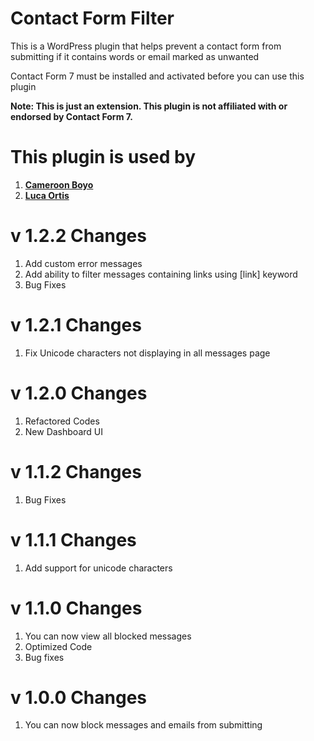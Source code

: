 # Contact Form Filter
This is a WordPress plugin that helps prevent a contact form from submitting if it contains words or email marked as unwanted

Contact Form 7 must be installed and activated before you can use this plugin
<br>

<b>Note: This is just an extension. This plugin is not affiliated with or endorsed by Contact Form 7.</b>

# This plugin is used by
1. **[Cameroon Boyo](https://cameroonboyo.com)**
2. **[Luca Ortis](http://lucaortis.com/)**

# v 1.2.2 Changes
1. Add custom error messages
2. Add ability to filter messages containing links using [link] keyword
3. Bug Fixes

# v 1.2.1 Changes
1. Fix Unicode characters not displaying in all messages page

# v 1.2.0 Changes
1. Refactored Codes
2. New Dashboard UI

# v 1.1.2 Changes
1. Bug Fixes

# v 1.1.1 Changes
1. Add support for unicode characters

# v 1.1.0 Changes
1. You can now view all blocked messages
2. Optimized Code
3. Bug fixes

# v 1.0.0 Changes
1. You can now block messages and emails from submitting
